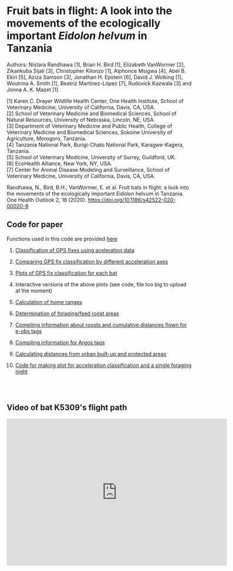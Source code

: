# Fruit bats in flight: A look into the movements of the ecologically important _Eidolon helvum_ in Tanzania
Authors: Nistara Randhawa [1], Brian H. Bird [1], Elizabeth VanWormer [2], Zikankuba Sijali [3], Christopher Kilonzo [1], Alphonce Msigwa [4], Abel B. Ekiri [5], Aziza Samson [3], Jonathan H. Epstein [6], David J. Wolking [1], Woutrina A. Smith [1], Beatriz Martínez-López [7], Rudovick Kazwala [3] and Jonna A. K. Mazet [1]

[1] Karen C. Drayer Wildlife Health Center, One Health Institute, School of Veterinary Medicine, University of California, Davis, CA, USA.   
[2] School of Veterinary Medicine and Biomedical Sciences, School of Natural Resources, University of Nebraska, Lincoln, NE, USA.    
[3] Department of Veterinary Medicine and Public Health, College of Veterinary Medicine and Biomedical Sciences, Sokoine University of Agriculture, Morogoro, Tanzania.   
[4] Tanzania National Park, Burigi-Chato National Park, Karagwe-Kagera, Tanzania.    
[5] School of Veterinary Medicine, University of Surrey, Guildford, UK.    
[6] EcoHealth Alliance, New York, NY, USA.    
[7] Center for Animal Disease Modeling and Surveillance, School of Veterinary Medicine, University of California, Davis, CA, USA.    

Randhawa, N., Bird, B.H., VanWormer, E. et al. Fruit bats in flight: a look into the movements of the ecologically important Eidolon helvum in Tanzania. One Health Outlook 2, 16 (2020). https://doi.org/10.1186/s42522-020-00020-9

## Code for paper

Functions used in this code are provided [here](https://nistara.github.io/Tanzania-fruit-bat-study/R/00_fxns.html)

1. [Classification of GPS fixes using aceleration data](https://nistara.github.io/Tanzania-fruit-bat-study/R/01_eobs-classify-acc-gps.html) 

2. [Comparing GPS fix classification by different acceleration axes](https://nistara.github.io/Tanzania-fruit-bat-study/R/02_eobs-acc-compare.html) 

3. [Plots of GPS fix classification for each bat](https://nistara.github.io/Tanzania-fruit-bat-study/R/03_eobs-plot-acc.html)

4. Interactive versions of the above plots (see code, file too big to upload at the moment)

5. [Calculation of home ranges](https://nistara.github.io/Tanzania-fruit-bat-study/R/04_eobs-home-range.html)

6. [Determination of foraging/feed roost areas](https://nistara.github.io/Tanzania-fruit-bat-study/R/05_eobs-forage.html)

7. [Compiling information about roosts and cumulative distances flown for e-obs tags](https://nistara.github.io/Tanzania-fruit-bat-study/R/06_eobs-gps-info.html)

8. [Compiling information for Argos tags](https://nistara.github.io/Tanzania-fruit-bat-study/R/07_lotek-gps.html)

9. [Calculating distances from urban built-up and protected areas](https://nistara.github.io/Tanzania-fruit-bat-study/R/08_guf-wdpa.html)

10. [Code for making plot for acceleration classification and a single foraging night](https://nistara.github.io/Tanzania-fruit-bat-study/R/09_acc-gps-forage_plots.html)


<br><br>

## Video of bat K5309's flight path
<iframe width="600" height="400" src="https://www.youtube.com/embed/6z_K9qc_2hY" frameborder="0" allow="accelerometer; autoplay; encrypted-media; gyroscope; picture-in-picture" allowfullscreen></iframe>
